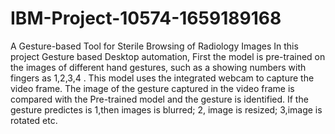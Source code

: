 # IBM-Project-10574-1659189168
A Gesture-based Tool for Sterile Browsing of Radiology Images
In this project Gesture based Desktop automation, First the model is pre-trained on the images of different hand gestures,
such as a showing numbers with fingers as 1,2,3,4 .
This model uses the integrated webcam to capture the video frame. 
The image of the gesture captured in the video frame is compared with the Pre-trained model and the gesture is identified. 
If the gesture predictes is 1,then images is blurred; 2, image is resized; 3,image is rotated etc.

